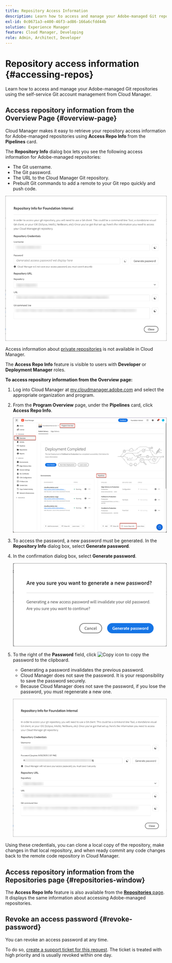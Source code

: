 ```yaml
---
title: Repository Access Information
description: Learn how to access and manage your Adobe-managed Git repositories using the self-service Git account management from Cloud Manager.
exl-id: 0c0671a3-e400-46f3-ad86-166a6cfdd44b
solution: Experience Manager
feature: Cloud Manager, Developing
role: Admin, Architect, Developer
---
```


# Repository access information {#accessing-repos}

Learn how to access and manage your Adobe-managed Git repositories using the self-service Git account management from Cloud Manager.

## Access repository information from the Overview Page {#overview-page}

Cloud Manager makes it easy to retrieve your repository access information for Adobe-managed repositories using **Access Repo Info** from the **Pipelines** card.  

The **Repository Info** dialog box lets you see the following access information for Adobe-managed repositories:

   * The Git username.
   * The Git password.
   * The URL to the Cloud Manager Git repository.
   * Prebuilt Git commands to add a remote to your Git repo quickly and push code.

   ![Repository Info window](assets/repository-info.png)

Access information about [private repositories](private-repositories.md) is not available in Cloud Manager.

The **Access Repo Info** feature is visible to users with **Developer** or **Deployment Manager** roles.

**To access repository information from the Overview page:**

1. Log into Cloud Manager at [my.cloudmanager.adobe.com](https://my.cloudmanager.adobe.com/) and select the appropriate organization and program.

1. From the **Program Overview** page, under the **Pipelines** card, click **Access Repo Info**. 

   ![Access Repo Info on Pipelilnes card](assets/pipelines-card.png)

1. To access the password, a new password must be generated. In the **Repository Info** dialog box, select **Generate password**.

1. In the confirmation dialog box, select **Generate password**.

   ![Confirm password generation](assets/confirm-generated-password.png)

1. To the right of the **Password** field, click ![Copy icon](https://spectrum.adobe.com/static/icons/workflow_18/Smock_Copy_18_N.svg) to copy the password to the clipboard.

   * Generating a password invalidates the previous password.
   * Cloud Manager does not save the password. It is your responsibility to save the password securely.
   * Because Cloud Manager does not save the password, if you lose the password, you must regenerate a new one.

   ![Copy password in Repository Info dialog box](/help/implementing/cloud-manager/managing-code/assets/repository-copy-password.png)

Using these credentials, you can clone a local copy of the repository, make changes in that local repository, and when ready commit any code changes back to the remote code repository in Cloud Manager.

## Access repository information from the Repositories page {#repositories-window}

The **Access Repo Info** feature is also available from the [**Repositories** page](managing-repositories.md). It displays the same information about accessing Adobe-managed repositories.

## Revoke an access password {#revoke-password}

You can revoke an access password at any time. 

To do so, [create a support ticket for this request](https://experienceleague.adobe.com/?support-solution=Experience+Manager&support-tab=home#support). The ticket is treated with high priority and is usually revoked within one day.
